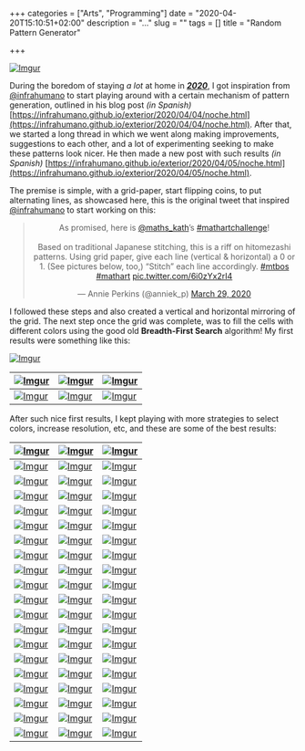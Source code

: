+++
categories = ["Arts", "Programming"]
date = "2020-04-20T15:10:51+02:00"
description = "..."
slug = ""
tags = []
title = "Random Pattern Generator"

+++

[![][000]][000]

During the boredom of staying *a lot* at home in _**[2020](https://en.wikipedia.org/wiki/2020)**_, I got inspiration from [@infrahumano](https://twitter.com/infrahumano) to start playing around with a certain mechanism of pattern generation, outlined in his blog post _(in Spanish)_ [https://infrahumano.github.io/exterior/2020/04/04/noche.html](https://infrahumano.github.io/exterior/2020/04/04/noche.html). After that, we started a long thread in which we went along making improvements, suggestions to each other, and a lot of experimenting seeking to make these patterns look nicer. He then made a new post with such results _(in Spanish)_ [https://infrahumano.github.io/exterior/2020/04/05/noche.html](https://infrahumano.github.io/exterior/2020/04/05/noche.html).

The premise is simple, with a grid-paper, start flipping coins, to put alternating lines, as showcased here, this is the original tweet that inspired [@infrahumano](https://twitter.com/infrahumano) to start working on this:

<center><blockquote class="twitter-tweet"><p lang="en" dir="ltr">As promised, here is <a href="https://twitter.com/maths_kath?ref_src=twsrc%5Etfw">@maths_kath</a>’s <a href="https://twitter.com/hashtag/mathartchallenge?src=hash&amp;ref_src=twsrc%5Etfw">#mathartchallenge</a>! <br><br>Based on traditional Japanese stitching, this is a riff on hitomezashi patterns. Using grid paper, give each line (vertical &amp; horizontal) a 0 or 1. (See pictures below, too,) “Stitch” each line accordingly. <a href="https://twitter.com/hashtag/mtbos?src=hash&amp;ref_src=twsrc%5Etfw">#mtbos</a> <a href="https://twitter.com/hashtag/mathart?src=hash&amp;ref_src=twsrc%5Etfw">#mathart</a> <a href="https://t.co/6i0zYx2rI4">pic.twitter.com/6i0zYx2rI4</a></p>&mdash; Annie Perkins (@anniek_p) <a href="https://twitter.com/anniek_p/status/1244220881347502080?ref_src=twsrc%5Etfw">March 29, 2020</a></blockquote> <script async src="https://platform.twitter.com/widgets.js" charset="utf-8"></script></center>
 
I followed these steps and also created a vertical and horizontal mirroring of the grid. The next step once the grid was complete, was to fill the cells with different colors using the good old **Breadth-First Search** algorithm! My first results were something like this:

[![][001]][001]

| [![][002]][002] | [![][003]][003] | [![][004]][004] |
|----|----|----|
| [![][005]][005] | [![][012]][012] | [![][007]][007] |

After such nice first results, I kept playing with more strategies to select colors, increase resolution, etc, and these are some of the best results:



| [![][099]][099] | [![][098]][098] | [![][097]][097] |
|----|----|----|
| [![][096]][096] | [![][095]][095] | [![][093]][093] |
| [![][092]][092] | [![][091]][091] | [![][090]][090] |
| [![][089]][089] | [![][088]][088] | [![][087]][087] |
| [![][086]][086] | [![][085]][085] | [![][084]][084] |
| [![][083]][083] | [![][071]][071] | [![][082]][082] |
| [![][080]][080] | [![][079]][079] | [![][078]][078] |
| [![][077]][077] | [![][076]][076] | [![][075]][075] |
| [![][074]][074] | [![][072]][072] | [![][073]][073] |
| [![][081]][081] | [![][070]][070] | [![][069]][069] |
| [![][062]][062] | [![][063]][063] | [![][060]][060] |
| [![][058]][058] | [![][057]][057] | [![][056]][056] |
| [![][052]][052] | [![][051]][051] | [![][050]][050] |
| [![][049]][049] | [![][046]][046] | [![][048]][048] |
| [![][045]][045] | [![][044]][044] | [![][043]][043] |
| [![][042]][042] | [![][041]][041] | [![][040]][040] |
| [![][039]][039] | [![][038]][038] | [![][037]][037] |
| [![][036]][036] | [![][035]][035] | [![][034]][034] |
| [![][033]][033] | [![][032]][032] | [![][031]][031] |
| [![][030]][030] | [![][029]][029] | [![][028]][028] |



[000]: https://i.imgur.com/wnL9lks.png "Imgur"
[001]: https://i.imgur.com/Y9lfFtE.png "Imgur"
[002]: https://i.imgur.com/jEHQWKy.png "Imgur"
[003]: https://i.imgur.com/ssTsgQK.png "Imgur"
[004]: https://i.imgur.com/jRwsuFs.png "Imgur"
[005]: https://i.imgur.com/9Mv4vQn.png "Imgur"
[006]: https://i.imgur.com/whvgQ0k.png "Imgur"
[007]: https://i.imgur.com/ySTZAUf.png "Imgur"
[008]: https://i.imgur.com/en0yK6J.png "Imgur"
[009]: https://i.imgur.com/Pv4GERY.png "Imgur"
[010]: https://i.imgur.com/2Qv253u.png "Imgur"
[011]: https://i.imgur.com/VVK7Hhk.png "Imgur"
[012]: https://i.imgur.com/p3uotnQ.png "Imgur"
[013]: https://i.imgur.com/ng0q2jn.png "Imgur"
[014]: https://i.imgur.com/5sEPyG6.png "Imgur"
[015]: https://i.imgur.com/QalFAW0.png "Imgur"
[016]: https://i.imgur.com/d1plfOP.png "Imgur"
[017]: https://i.imgur.com/SYY5Jb0.png "Imgur"
[018]: https://i.imgur.com/zP1RvuH.png "Imgur"
[019]: https://i.imgur.com/C14Z5fZ.png "Imgur"
[020]: https://i.imgur.com/3kKUlUg.png "Imgur"
[021]: https://i.imgur.com/ucpnSWb.png "Imgur"
[022]: https://i.imgur.com/ekA3I8x.png "Imgur"
[023]: https://i.imgur.com/CPsoXf2.png "Imgur"
[024]: https://i.imgur.com/z3xfe6v.png "Imgur"
[025]: https://i.imgur.com/JI6lYmy.png "Imgur"
[026]: https://i.imgur.com/oT7GZgr.png "Imgur"
[027]: https://i.imgur.com/oT7GZgr.png "Imgur"
[028]: https://i.imgur.com/8tniLjj.png "Imgur"
[029]: https://i.imgur.com/K7Gcj4b.png "Imgur"
[030]: https://i.imgur.com/XnsykE8.png "Imgur"
[031]: https://i.imgur.com/11d3ye1.png "Imgur"
[032]: https://i.imgur.com/NVtqlyh.png "Imgur"
[033]: https://i.imgur.com/33rJrMA.png "Imgur"
[034]: https://i.imgur.com/RIzUsGE.png "Imgur"
[035]: https://i.imgur.com/gZQwXQY.png "Imgur"
[036]: https://i.imgur.com/TLtaTD3.png "Imgur"
[037]: https://i.imgur.com/dtbqQcz.png "Imgur"
[038]: https://i.imgur.com/DuHtJrr.png "Imgur"
[039]: https://i.imgur.com/6NhLkgR.png "Imgur"
[040]: https://i.imgur.com/cQIy9JN.png "Imgur"
[041]: https://i.imgur.com/czT8QqC.png "Imgur"
[042]: https://i.imgur.com/j9cERcY.png "Imgur"
[043]: https://i.imgur.com/ExuWnLA.png "Imgur"
[044]: https://i.imgur.com/9PBbx3W.png "Imgur"
[045]: https://i.imgur.com/MlsEvHU.png "Imgur"
[046]: https://i.imgur.com/IW6Zumx.png "Imgur"
[047]: https://i.imgur.com/wgVZYg5.png "Imgur"
[048]: https://i.imgur.com/ea7FA6Y.png "Imgur"
[049]: https://i.imgur.com/u3X4u5J.png "Imgur"
[050]: https://i.imgur.com/z7gpXv5.png "Imgur"
[051]: https://i.imgur.com/QVbdniF.png "Imgur"
[052]: https://i.imgur.com/7hrlbf8.png "Imgur"
[053]: https://i.imgur.com/VYW6Rjn.png "Imgur"
[054]: https://i.imgur.com/X8rvMIL.png "Imgur"
[055]: https://i.imgur.com/dPUcHxY.png "Imgur"
[056]: https://i.imgur.com/LAdoscW.png "Imgur"
[057]: https://i.imgur.com/HAEDMNO.png "Imgur"
[058]: https://i.imgur.com/9DaKieE.png "Imgur"
[059]: https://i.imgur.com/9PyAGmu.png "Imgur"
[060]: https://i.imgur.com/Wq5hTZW.png "Imgur"
[061]: https://i.imgur.com/uUUZRUo.png "Imgur"
[062]: https://i.imgur.com/ZA5FJA6.png "Imgur"
[063]: https://i.imgur.com/l7jlupF.png "Imgur"
[064]: https://i.imgur.com/DRuP5z3.png "Imgur"
[065]: https://i.imgur.com/IjzjxfL.png "Imgur"
[066]: https://i.imgur.com/DBFdB7q.png "Imgur"
[067]: https://i.imgur.com/W4s54mm.png "Imgur"
[068]: https://i.imgur.com/KGDQHJ3.jpg "Imgur"
[069]: https://i.imgur.com/fRfZjYy.png "Imgur"
[070]: https://i.imgur.com/iIpZASK.png "Imgur"
[071]: https://i.imgur.com/MSwkHan.png "Imgur"
[072]: https://i.imgur.com/aJEkzYO.png "Imgur"
[073]: https://i.imgur.com/SqNHjPa.png "Imgur"
[074]: https://i.imgur.com/BFyPFUF.png "Imgur"
[075]: https://i.imgur.com/HLGSc1E.png "Imgur"
[076]: https://i.imgur.com/krjH2kL.png "Imgur"
[077]: https://i.imgur.com/1x5ymDX.png "Imgur"
[078]: https://i.imgur.com/7swBkvu.png "Imgur"
[079]: https://i.imgur.com/qnc1JSR.png "Imgur"
[080]: https://i.imgur.com/ft9DQkV.png "Imgur"
[081]: https://i.imgur.com/XvQv6JS.png "Imgur"
[082]: https://i.imgur.com/tVHvPBS.png "Imgur"
[083]: https://i.imgur.com/TZmaCMw.png "Imgur"
[084]: https://i.imgur.com/YIEJ0qf.png "Imgur"
[085]: https://i.imgur.com/zHCQwov.png "Imgur"
[086]: https://i.imgur.com/u2OyUHV.png "Imgur"
[087]: https://i.imgur.com/BDljd1q.png "Imgur"
[088]: https://i.imgur.com/Z17JfwO.png "Imgur"
[089]: https://i.imgur.com/OLo8VAg.png "Imgur"
[090]: https://i.imgur.com/Z65vSi9.png "Imgur"
[091]: https://i.imgur.com/EKqllFt.png "Imgur"
[092]: https://i.imgur.com/vKmFad3.png "Imgur"
[093]: https://i.imgur.com/OG5ULJm.png "Imgur"
[094]: https://i.imgur.com/V9wAxSy.png "Imgur"
[095]: https://i.imgur.com/dmrAxWw.png "Imgur"
[096]: https://i.imgur.com/R7t7lAp.png "Imgur"
[097]: https://i.imgur.com/OX1iiaN.png "Imgur"
[098]: https://i.imgur.com/AnZia7b.png "Imgur"
[099]: https://i.imgur.com/9vZhOOY.png "Imgur"
